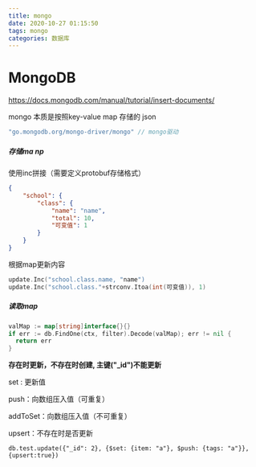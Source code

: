 ```yaml
---
title: mongo
date: 2020-10-27 01:15:50
tags: mongo
categories: 数据库
---
```


# MongoDB

https://docs.mongodb.com/manual/tutorial/insert-documents/

mongo 本质是按照key-value map 存储的 json

```go
"go.mongodb.org/mongo-driver/mongo" // mongo驱动
```

##### 存储ma np

使用inc拼接（需要定义protobuf存储格式）

```json
{
    "school": {
        "class": {
            "name": "name",
            "total": 10,
            "可变值": 1
        }
    }
}
```

根据map更新内容


```go
update.Inc("school.class.name, "name")
update.Inc("school.class."+strconv.Itoa(int(可变值)), 1)
```

##### 读取map

```go
valMap := map[string]interface{}{}
if err := db.FindOne(ctx, filter).Decode(valMap); err != nil {
  return err
}
```

**存在时更新，不存在时创建, 主键("_id")不能更新**

set : 更新值

push：向数组压入值（可重复）

addToSet：向数组压入值（不可重复）

upsert：不存在时是否更新

```shell
db.test.update({"_id": 2}, {$set: {item: "a"}, $push: {tags: "a"}}, {upsert:true})
```
